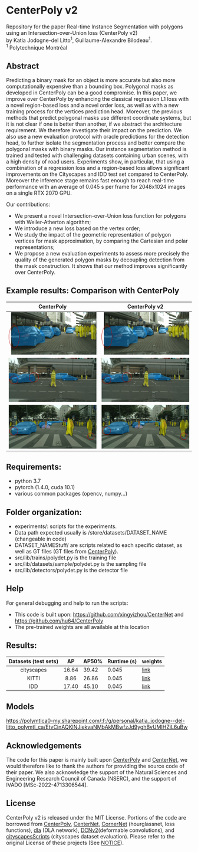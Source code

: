
# CenterPoly v2
Repository for the paper Real-time Instance Segmentation with polygons using an Intersection-over-Union loss (CenterPoly v2)
<br> by Katia Jodogne-del Litto<sup>1</sup>, Guillaume-Alexandre Bilodeau<sup>1</sup>.
<br>
<sup>1</sup> Polytechnique Montréal

## Abstract
Predicting a binary mask for an object is more accurate but also more computationally expensive than a bounding box. Polygonal masks as developed in CenterPoly can be a good compromise. In this paper, we improve over CenterPoly by enhancing the classical regression L1 loss with a novel region-based loss and a novel order loss, as well as with a new training process for the vertices prediction head. Moreover, the previous methods that predict polygonal masks use different coordinate systems, but it is not clear if one is better than another, if we abstract the architecture requirement. We therefore investigate their impact on the prediction. We also use a new evaluation protocol with oracle predictions for the detection head, to further isolate the segmentation process and better compare the polygonal masks with binary masks.  Our instance segmentation method is trained and tested with challenging datasets containing urban scenes, with a high density of road users. Experiments show, in particular, that using a combination of a regression loss and a region-based loss allows significant improvements on the Cityscapes and IDD test set compared to CenterPoly. Moreover the inference stage remains fast enough to reach real-time performance with an average of 0.045 s per frame for 2048x1024 images on a single RTX 2070 GPU.

Our contributions:
- We present a novel Intersection-over-Union loss function for polygons with Weiler-Atherton algorithm;
- We introduce a new loss based on the vertex order;
- We study the impact of the geometric representation of polygon vertices for mask approximation, by comparing the Cartesian and polar representations;
- We propose a new evaluation experiments to assess more precisely the quality of the generated polygon masks by decoupling detection from the mask construction. It shows that our method improves significantly over CenterPoly.

## Example results:  Comparison with CenterPoly
CenterPoly      |  CenterPoly v2
:-------------------------:|:-------------------------:
![](imgs/bielefeld_000000_026550_full_v1_zoom.png)  |  ![](imgs/bielefeld_000000_026550_full_v2_zoom.png)
![](imgs/mainz_000001_024439_full_v1_zoom.png)  |  ![](imgs/mainz_000001_024439_full_v2_zoom.png)
![](imgs/munich_000181_000019_full_v1_zoom.png)  |  ![](imgs/munich_000181_000019_full_v2_zoom.png)

## Requirements:
- python 3.7
- pytorch (1.4.0, cuda 10.1)
- various common packages (opencv, numpy...)

## Folder organization:
- experiments/: scripts for the experiments.
- Data path expected usually is /store/datasets/DATASET_NAME (changeable in code)
- DATASET_NAMEStuff/ are scripts related to each specific dataset, as well as GT files (GT files from [CenterPoly](https://github.com/hu64/CenterPoly)).
- src/lib/trains/polydet.py is the training file
- src/lib/datasets/sample/polydet.py is the sampling file
- src/lib/detectors/polydet.py is the detector file

## Help
For general debugging and help to run the scripts: <br>
- This code is built upon: https://github.com/xingyizhou/CenterNet and https://github.com/hu64/CenterPoly
- The pre-trained weights are all available at this location

## Results:

| Datasets (test sets) |   AP  | AP50% | Runtime (s) | weights                                                                                                                                                 |
|:--------------------:|:-----:|-------|-------------|---------------------------------------------------------------------------------------------------------------------------------------------------------|
| cityscapes           | 16.64 | 39.42 | 0.045       | [link](https://polymtlca0-my.sharepoint.com/:u:/g/personal/katia_jodogne--del-litto_polymtl_ca/EQIz3Vm96pFNqIZBF-BcK48BzcEXAIEK35cDupRb0uTfmw?e=3Zb7Sq) |
| KITTI                |  8.86 | 26.86 | 0.045       | [link](https://polymtlca0-my.sharepoint.com/:u:/g/personal/katia_jodogne--del-litto_polymtl_ca/ETprojfO4-JInpakjuxcDnIBJVTLh1Oz1Pcv4JtLQTZ5HQ?e=8JBlft) |
| IDD                  | 17.40 | 45.10 | 0.045       | [link](https://polymtlca0-my.sharepoint.com/:u:/g/personal/katia_jodogne--del-litto_polymtl_ca/EeLV5WjLXSxEqOD84_YCjmABELKItvE4uamHZOa7od3Bvw)          |

## Models
https://polymtlca0-my.sharepoint.com/:f:/g/personal/katia_jodogne--del-litto_polymtl_ca/EtvCinAQKlNJiekvaNMbAkMBwfzJd9yghBvUMIHZiL6uBw

## Acknowledgements
The code for this paper is mainly built upon [CenterPoly](https://github.com/hu64/CenterPoly) and [CenterNet](https://github.com/xingyizhou/CenterNet), we would therefore like to thank the authors for providing the source code of their paper. We also acknowledge the support of the Natural Sciences and Engineering Research Council of Canada (NSERC), and the support of IVADO [MSc-2022-4713306544].

## License
CenterPoly v2 is released under the MIT License. Portions of the code are borrowed from [CenterPoly](https://github.com/hu64/CenterPoly), [CenterNet](https://github.com/xingyizhou/CenterNet), [CornerNet](https://github.com/princeton-vl/CornerNet) (hourglassnet, loss functions), [dla](https://github.com/ucbdrive/dla) (DLA network), [DCNv2](https://github.com/CharlesShang/DCNv2)(deformable convolutions), and [cityscapesScripts](https://github.com/mcordts/cityscapesScripts) (cityscapes dataset evaluation). Please refer to the original License of these projects (See [NOTICE](NOTICE)).
